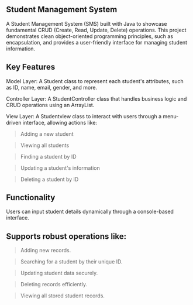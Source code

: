 ## Student Management System
A Student Management System (SMS) built with Java to showcase fundamental CRUD (Create, Read, Update, Delete) operations. This project demonstrates clean object-oriented programming principles, such as encapsulation, and provides a user-friendly interface for managing student information.

## Key Features
 Model Layer: A Student class to represent each student's attributes, such as ID, name, email, gender, and more.

Controller Layer: A StudentController class that handles business logic and CRUD operations using an ArrayList.

View Layer: A Studentview class to interact with users through a menu-driven interface, allowing actions like:

> Adding a new student

> Viewing all students

> Finding a student by ID

> Updating a student's information

> Deleting a student by ID

## Functionality
Users can input student details dynamically through a console-based interface.

## Supports robust operations like:

> Adding new records.

> Searching for a student by their unique ID.

> Updating student data securely.

> Deleting records efficiently.

> Viewing all stored student records.
